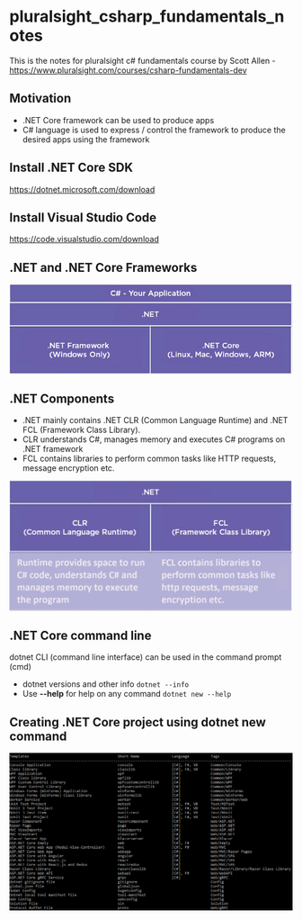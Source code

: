 # pluralsight_csharp_fundamentals_notes
This is the notes for pluralsight c# fundamentals course by Scott Allen - https://www.pluralsight.com/courses/csharp-fundamentals-dev

## Motivation
- .NET Core framework can be used to produce apps
- C# language is used to express / control the framework to produce the desired apps using the framework

## Install .NET Core SDK
https://dotnet.microsoft.com/download

## Install Visual Studio Code
https://code.visualstudio.com/download

## .NET and .NET Core Frameworks
![.NET and .NET Core Frameworks](https://github.com/nagasudhirpulla/pluralsight_csharp_fundamentals_notes/raw/master/assets/net_and_core_diffs.png)

## .NET Components
- .NET mainly contains .NET CLR (Common Language Runtime) and .NET FCL (Framework Class Library).
- CLR understands C#, manages memory and executes C# programs on .NET framework
- FCL contains libraries to perform common tasks like HTTP requests, message encryption etc.

![.NET Runtime and Framework Class Library (FCL)](https://github.com/nagasudhirpulla/pluralsight_csharp_fundamentals_notes/raw/master/assets/dotnet_components.png)

## .NET Core command line
dotnet CLI (command line interface) can be used in the command prompt (cmd)
- dotnet versions and other info ```dotnet --info```
- Use **--help** for help on any command ```dotnet new --help```

## Creating .NET Core project using dotnet new command
![dotnet new command options](https://github.com/nagasudhirpulla/pluralsight_csharp_fundamentals_notes/raw/master/assets/dotnet_new_options.png)
